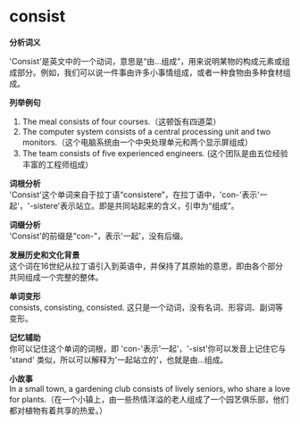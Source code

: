 # consist

**分析词义**

  

'Consist'是英文中的一个动词，意思是“由...组成”，用来说明某物的构成元素或组成部分。例如，我们可以说一件事由许多小事情组成，或者一种食物由多种食材组成。

  

**列举例句**

  

1.  The meal consists of four courses.（这顿饭有四道菜）
2.  The computer system consists of a central processing unit and two monitors.（这个电脑系统由一个中央处理单元和两个显示屏组成）
3.  The team consists of five experienced engineers. (这个团队是由五位经验丰富的工程师组成）

  

**词根分析**  
'Consist'这个单词来自于拉丁语“consistere”，在拉丁语中，'con-'表示'一起'，'-sistere'表示站立。即是共同站起来的含义，引申为“组成”。

  

**词缀分析**  
'Consist'的前缀是“con-”，表示'一起'，没有后缀。

  

**发展历史和文化背景**  
这个词在16世纪从拉丁语引入到英语中，并保持了其原始的意思，即由各个部分共同组成一个完整的整体。

  

**单词变形**  
consists, consisting, consisted. 这只是一个动词，没有名词、形容词、副词等变形。

  

**记忆辅助**  
你可以记住这个单词的词根，即 'con-'表示'一起'，'-sist'你可以发音上记住它与 'stand' 类似，所以可以解释为'一起站立的'，也就是由...组成。

  

**小故事**  
In a small town, a gardening club consists of lively seniors, who share a love for plants.（在一个小镇上，由一些热情洋溢的老人组成了一个园艺俱乐部，他们都对植物有着共享的热爱。）
